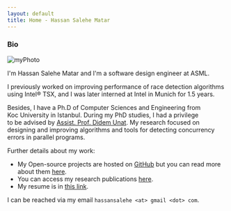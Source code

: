 ```yaml
---
layout: default
title: Home - Hassan Salehe Matar
---
```


### Bio

![myPhoto](/myPhoto.jpg)

I'm Hassan Salehe Matar and I'm a software design engineer at ASML.

I previously worked on improving performance of race detection algorithms  
using Intel® TSX, and I was later interned at Intel in Munich for 1.5 years.

Besides, I have a Ph.D of Computer Sciences and Engineering from  
Koc University in Istanbul. During my PhD studies, I had a privilege  
to be advised by [Assist. Prof. Didem Unat](http://home.ku.edu.tr/~dunat/).
My research focused on  
designing and improving algorithms and tools for detecting concurrency  
errors in parallel programs.    

Further details about my work:
  * My Open-source projects are hosted on [GitHub](https://github.com/hassansalehe) but you can read more about them [here](projects).
  * You can access my research publications [here](publications).
  * My resume is in [this link](resume).

I can be reached via my email `hassansalehe <at> gmail <dot> com`.
